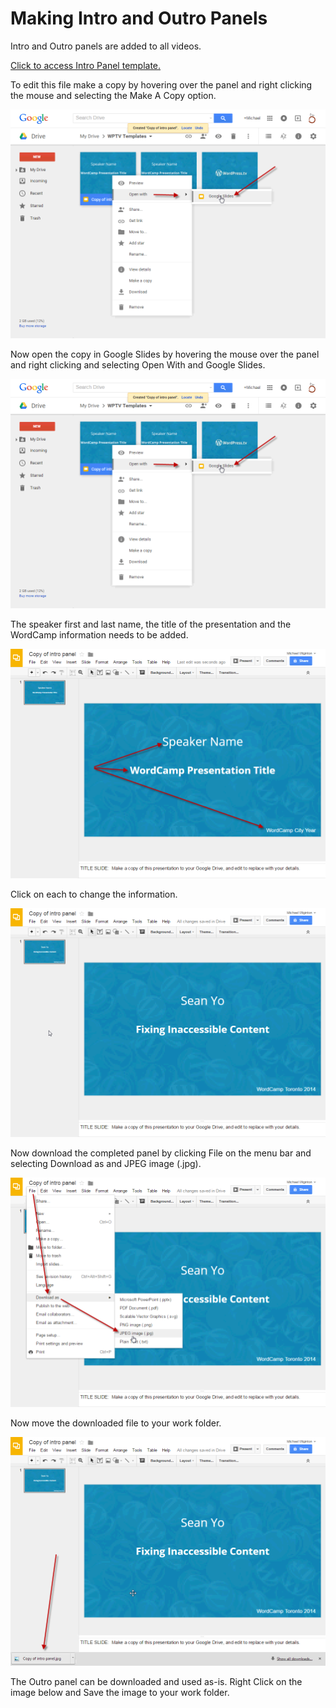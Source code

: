 # Making Intro and Outro Panels

Intro and Outro panels are added to all videos.

[Click to access Intro Panel template.](https://docs.google.com/presentation/d/16yHQOfGFgH9hGbyx1DcpNITOA5Vjrm9gV3NaU9_rgpU/edit?usp=sharing)

To edit this file make a copy by hovering over the panel and right clicking the mouse and selecting the Make A Copy option.

![opengoogledocs](./images/opengoogledocs.png)

Now open the copy in Google Slides by hovering the mouse over the panel and right clicking and selecting Open With and Google Slides.

![opengoogledocs](./images/opengoogledocs.png)

The speaker first and last name, the title of the presentation and the WordCamp information needs to be added.

![blanktemplate](./images/blanktemplate.png)

Click on each to change the information.

![cahngeinfo](./images/cahngeinfo.png)

Now download the completed panel by clicking File on the menu bar and selecting Download as and JPEG image (.jpg).

![saveas](./images/saveas.png)

Now move the downloaded file to your work folder.

![final](./images/final.png)

The Outro panel can be downloaded and used as-is. Right Click on the image below and Save the image to your work folder.
